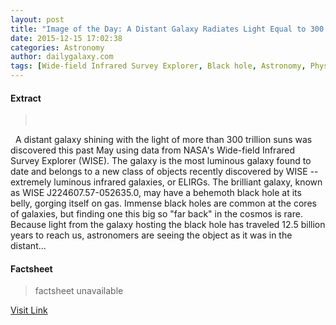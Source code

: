 ```yaml
---
layout: post
title: "Image of the Day: A Distant Galaxy Radiates Light Equal to 300 Trillion Suns"
date: 2015-12-15 17:02:38
categories: Astronomy
author: dailygalaxy.com
tags: [Wide-field Infrared Survey Explorer, Black hole, Astronomy, Physical sciences, Astronomical objects, Physical cosmology, Nature, Outer space]
---
```



#### Extract
>       A distant galaxy shining with the light of more than 300 trillion suns was discovered this past May using data from NASA's Wide-field Infrared Survey Explorer (WISE). The galaxy is the most luminous galaxy found to date and belongs to a new class of objects recently discovered by WISE -- extremely luminous infrared galaxies, or ELIRGs. The brilliant galaxy, known as WISE J224607.57-052635.0, may have a behemoth black hole at its belly, gorging itself on gas. Immense black holes are common at the cores of galaxies, but finding one this big so "far back" in the cosmos is rare. Because light from the galaxy hosting the black hole has traveled 12.5 billion years to reach us, astronomers are seeing the object as it was in the distant...

#### Factsheet
>factsheet unavailable

[Visit Link](http://www.dailygalaxy.com/my_weblog/2015/12/image-of-the-day-a-distant-galaxy-radiates-light-equal-to-300-trillion-suns.html)


